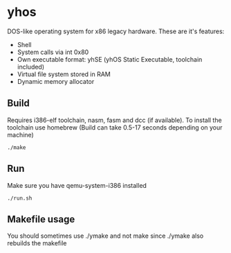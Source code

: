 # yhos
DOS-like operating system for x86 legacy hardware. These are it's features:
- Shell
- System calls via int 0x80
- Own executable format: yhSE (yhOS Static Executable, toolchain included)
- Virtual file system stored in RAM
- Dynamic memory allocator
## Build
Requires i386-elf toolchain, nasm, fasm and dcc (if available). To install the toolchain use homebrew (Build can take 0.5-17 seconds depending on your machine)
```
./make
```
## Run
Make sure you have qemu-system-i386 installed
```
./run.sh
```
## Makefile usage
You should sometimes use ./ymake and not make since ./ymake also rebuilds the makefile
